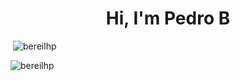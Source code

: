 <h1 align="center">Hi, I'm Pedro B</h1>

<p>&nbsp;<img src="https://github-readme-stats.vercel.app/api?username=bereilhp&show_icons=true&locale=en" alt="bereilhp" /></p>

<!--<p><img src="https://github-readme-streak-stats.herokuapp.com/?user=bereilhp&" alt="bereilhp" /></p>-->

<p><img src="https://github-readme-stats.vercel.app/api/top-langs?username=bereilhp&show_icons=true&locale=en&layout=compact" alt="bereilhp" /></p>
